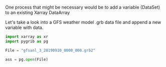 One process that might be necessary would be to add a variable (DataSet) to an existing Xarray DataArray

Let's take a look into a GFS weather model .grb data file and append a new variable with data.

~~~Python
import xarray as xr
import pygrib as pg

File = "gfsanl_3_20190910_0000_000.grb2"

ass = pg.open(File)
~~~
